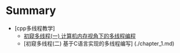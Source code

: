 # Summary

- [cpp多线程教学]
  - [初窥多线程(一) 计算机内存视角下的多线程编程](./chapter_0.md)
  - [初窥多线程(二) 基于C语言实现的多线程编写] (./chapter_1.md)
